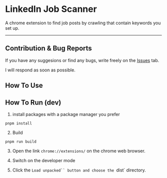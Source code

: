 # LinkedIn Job Scanner

A chrome extension to find job posts by crawling that contain keywords you set up.

---

## Contribution & Bug Reports

If you have any suggesions or find any bugs, write freely on the [Issues](https://github.com/hsk-kr/linkedin-job-scanner/issues) tab.

I will respond as soon as possible.

## How To Use

## How To Run (dev)

1. install packages with a package manager you prefer

```properties
pnpm install
```

2. Build

```properties
pnpm run build
```

3. Open the link `chrome://extensions/` on the chrome web browser.

4. Switch on the developer mode

5. Click the ` Load unpacked`` button and choose the  `dist` directory.
